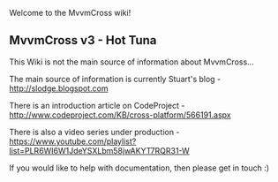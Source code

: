 Welcome to the MvvmCross wiki!

## MvvmCross v3 - Hot Tuna

This Wiki is not the main source of information about MvvmCross...

The main source of information is currently Stuart's blog - http://slodge.blogspot.com

There is an introduction article on CodeProject - http://www.codeproject.com/KB/cross-platform/566191.aspx

There is also a video series under production - https://www.youtube.com/playlist?list=PLR6WI6W1JdeYSXLbm58jwAKYT7RQR31-W


If you would like to help with documentation, then please get in touch :)

